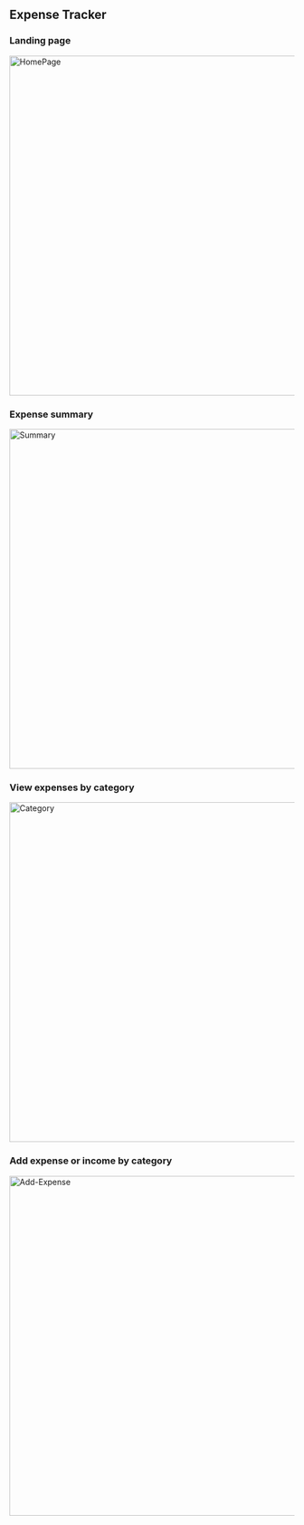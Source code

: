 ## Expense Tracker

### Landing page
<img src="https://i.ibb.co/m4gz79M/HomePage.jpg" alt="HomePage" border="0" height="600px">

### Expense summary
<img src="https://i.ibb.co/Ksmz9M2/Summary.jpg" alt="Summary" border="0" height="600px">

### View expenses by category
<img src="https://i.ibb.co/zJ8DVD8/Category.jpg" alt="Category" border="0" height="600px">

### Add expense or income by category
<img src="https://i.ibb.co/Gcwnfjh/Add-Expense.jpg" alt="Add-Expense" border="0" height="600px">
